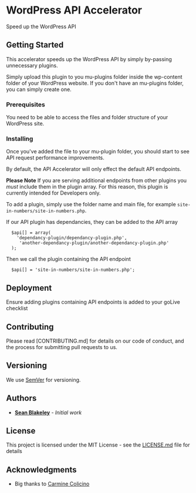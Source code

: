 # WordPress API Accelerator

Speed up the WordPress API

## Getting Started

This accelerator speeds up the WordPress API by simply by-passing unnecessary plugins.

Simply upload this plugin to you mu-plugins folder inside the wp-content folder of your WordPress website. 
If you don't have an mu-plugins folder, you can simply create one.

### Prerequisites

You need to be able to access the files and folder structure of your WordPress site.

### Installing

Once you've added the file to your mu-plugin folder, you should start to see API request performance improvements.

By default, the API Accelerator will only effect the default API endpoints.

**Please Note**
If you are serving additional endpoints from other plugins you *must* include them in the plugin array. For this reason, this plugin is currently intended for Developers only.

To add a plugin, simply use the folder name and main file, for example `site-in-numbers/site-in-numbers.php`.

If our API plugin has dependancies, they can be added to the API array
```
  $api[] = array(
    'dependancy-plugin/dependancy-plugin.php',
     'another-dependancy-plugin/another-dependancy-plugin.php'
  );
```
Then we call the plugin containing the API endpoint
```
  $api[] = 'site-in-numbers/site-in-numbers.php';
```

## Deployment

Ensure adding plugins containing API endpoints is added to your goLive checklist

## Contributing

Please read [CONTRIBUTING.md] for details on our code of conduct, and the process for submitting pull requests to us.

## Versioning

We use [SemVer](http://semver.org/) for versioning. 

## Authors

* [**Sean Blakeley**](https://www.seanblakeley.co.uk) - *Initial work*

## License

This project is licensed under the MIT License - see the [LICENSE.md](LICENSE.md) file for details

## Acknowledgments

* Big thanks to [Carmine Colicino](https://github.com/colis)

